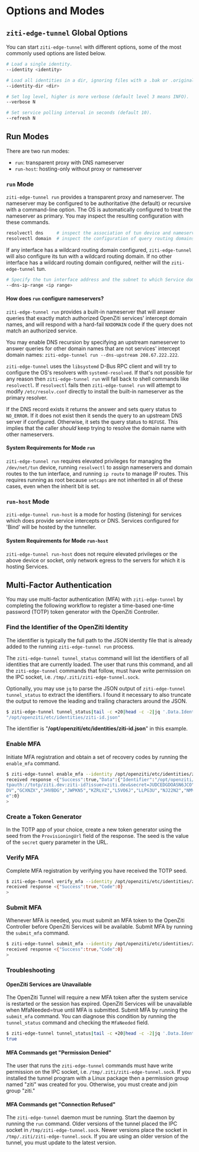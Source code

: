 
# Options and Modes

## `ziti-edge-tunnel` Global Options

You can start `ziti-edge-tunnel` with different options, some of the most commonly used options are listed below.

```bash
# Load a single identity.
--identity <identity>
```

```bash
# Load all identities in a dir, ignoring files with a .bak or .original filename suffix.
--identity-dir <dir>
```

```bash
# Set log level, higher is more verbose (default level 3 means INFO).
--verbose N
```

```bash
# Set service polling interval in seconds (default 10).
--refresh N
```

## Run Modes

There are two run modes:

* `run`: transparent proxy with DNS nameserver
* `run-host`: hosting-only without proxy or nameserver

### `run` Mode

`ziti-edge-tunnel run` provides a transparent proxy and nameserver. The nameserver may be configured to be authoritative (the default) or recursive with a command-line option. The OS is automatically configured to treat the nameserver as primary. You may inspect the resulting configuration with these commands.

```bash
resolvectl dns     # inspect the association of tun device and nameserver
resolvectl domain  # inspect the configuration of query routing domains
```

If any interface has a wildcard routing domain configured, `ziti-edge-tunnel` will also configure its tun with a wildcard routing domain. If no other interface has a wildcard routing domain configured, neither will the `ziti-edge-tunnel` tun.

```bash
# Specify the tun interface address and the subnet to which Service domain names are resolved (default 100.64.0.1/10). The nameserver address is always the tun interface address +1, default is 100.64.0.2.
--dns-ip-range <ip range>
```

#### How does `run` configure nameservers?

`ziti-edge-tunnel run` provides a built-in nameserver that will answer queries that exactly match authorized OpenZiti services' intercept domain names, and will respond with a hard-fail `NXDOMAIN` code if the query does not match an authorized service.

You may enable DNS recursion by specifying an upstream nameserver to answer queries for other domain names that are not services' intercept domain names: `ziti-edge-tunnel run --dns-upstream 208.67.222.222`.

`ziti-edge-tunnel` uses the `libsystemd` D-Bus RPC client and will try to configure the OS's resolvers with `systemd-resolved`. If that's not possible for any reason then `ziti-edge-tunnel run` will fall back to shell commands like `resolvectl`. If `resolvectl` fails then `ziti-edge-tunnel run` will attempt to modify `/etc/resolv.conf` directly to install the built-in nameserver as the primary resolver.

If the DNS record exists it returns the answer and sets query status to `NO_ERROR`. If it does not exist then it sends the query to an upstream DNS server if configured. Otherwise, it sets the query status to `REFUSE`. This implies that the caller *should* keep trying to resolve the domain name with other nameservers.

#### System Requirements for Mode `run`

`ziti-edge-tunnel run` requires elevated privileges for managing the `/dev/net/tun` device, running `resolvectl` to assign nameservers and domain routes to the tun interface, and running `ip route` to manage IP routes. This requires running as root because `setcaps` are not inherited in all of these cases, even when the inherit bit is set.

### `run-host` Mode

`ziti-edge-tunnel run-host` is a mode for hosting (listening) for services which does provide service intercepts or DNS. Services configured for 'Bind' will be hosted by the tunneller.

#### System Requirements for Mode `run-host`

`ziti-edge-tunnel run-host` does not require elevated privileges or the above device or socket, only network egress to the servers for which it is hosting Services.

## Multi-Factor Authentication

You may use multi-factor authentication (MFA) with `ziti-edge-tunnel` by completing the following workflow to register a time-based one-time password (TOTP) token generator with the OpenZiti Controller.

### Find the Identifier of the OpenZiti Identity

The identifier is typically the full path to the JSON identity file that is already added to the running `ziti-edge-tunnel run` process.

The `ziti-edge-tunnel tunnel_status` command will list the identifiers of all identities that are currently loaded. The user that runs this command, and all the `ziti-edge-tunnel` commands that follow, must have write permission on the IPC socket, i.e. `/tmp/.ziti/ziti-edge-tunnel.sock`.

Optionally, you may use `jq` to parse the JSON output of `ziti-edge-tunnel tunnel_status` to extract the identifiers. I found it necessary to also truncate the output to remove the leading and trailing characters around the JSON.

```bash
$ ziti-edge-tunnel tunnel_status|tail -c +20|head -c -2|jq '.Data.Identities[].Identifier'
"/opt/openziti/etc/identities/ziti-id.json"
```

The identifier is "**/opt/openziti/etc/identities/ziti-id.json**" in this example.

### Enable MFA

Initiate MFA registration and obtain a set of recovery codes by running the `enable_mfa` command.

```bash
$ ziti-edge-tunnel enable_mfa --identity /opt/openziti/etc/identities/ziti-id.json     
received response <{"Success":true,"Data":{"Identifier":"/opt/openziti/etc/identities/ziti-id.json","IsVerified":false,"ProvisioningUrl":"o
tpauth://totp/ziti.dev:ziti-id?issuer=ziti.dev&secret=JUDCEDGDOASN6JCO","RecoveryCodes":["2CRGME","3NZXX5","BRBFYQ","C7CG6H","DHF4WI","DPC5
DV","GCXNZX","JHVBDG","JWPKN5","KZRLVZ","L5VO6J","LLPG3U","NJ22N2","NMVG46","RAG2QV","TA6J3R","XVGRRF","Z2TGWZ","ZDW6Y7","ZEOEPL"]},"Cod
e":0}                                                               
>                                                                   
```

### Create a Token Generator

In the TOTP app of your choice, create a new token generator using the seed from the `ProvisioningUrl` field of the response. The seed is the value of the `secret` query parameter in the URL.

### Verify MFA

Complete MFA registration by verifying you have received the TOTP seed.

```bash
$ ziti-edge-tunnel verify_mfa --identity /opt/openziti/etc/identities/ziti-id.json --authcode 193754
received response <{"Success":true,"Code":0}
>
```

### Submit MFA

Whenever MFA is needed, you must submit an MFA token to the OpenZiti Controller before OpenZiti Services will be available. Submit MFA by running the `submit_mfa` command.

```bash
$ ziti-edge-tunnel submit_mfa --identity /opt/openziti/etc/identities/ziti-id.json --authcode 910082
received response <{"Success":true,"Code":0}
>
```

### Troubleshooting

#### OpenZiti Services are Unavailable

The OpenZiti Tunnel will require a new MFA token after the system service is restarted or the session has expired. OpenZiti Services will be unavailable when MfaNeeded=true until MFA is submitted. Submit MFA by running the `submit_mfa` command. You can diagnose this condition by running the `tunnel_status` command and checking the `MfaNeeded` field.

```bash
$ ziti-edge-tunnel tunnel_status|tail -c +20|head -c -2|jq '.Data.Identities[]|select(.Identifier == "/opt/openziti/etc/identities/ziti-id.json")|.MfaNeeded'
true
```

#### MFA Commands get "Permission Denied"

The user that runs the `ziti-edge-tunnel` commands must have write permission on the IPC socket, i.e. `/tmp/.ziti/ziti-edge-tunnel.sock`. If you installed the tunnel program with a Linux package then a permission group named "ziti" was created for you. Otherwise, you must create and join group "ziti."

#### MFA Commands get "Connection Refused"

The `ziti-edge-tunnel` daemon must be running. Start the daemon by running the `run` command. Older versions of the tunnel placed the IPC socket in `/tmp/ziti-edge-tunnel.sock`. Newer versions place the socket in `/tmp/.ziti/ziti-edge-tunnel.sock`. If you are using an older version of the tunnel, you must update to the latest version.
